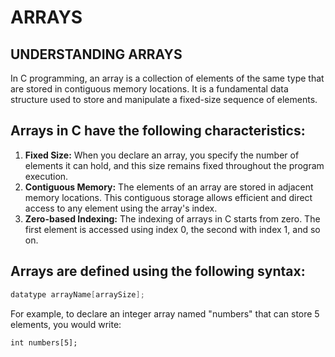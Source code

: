 # ARRAYS 

## UNDERSTANDING ARRAYS
In C programming, an array is a collection of elements of the same type that are stored in contiguous memory locations. It is a fundamental data structure used to store and manipulate a fixed-size sequence of elements. 

## Arrays in C have the following characteristics:

1. **Fixed Size:** When you declare an array, you specify the number of elements it can hold, and this size remains fixed throughout the program execution.
2. **Contiguous Memory:** The elements of an array are stored in adjacent memory locations. This contiguous storage allows efficient and direct access to any element using the array's index.
3. **Zero-based Indexing:** The indexing of arrays in C starts from zero. The first element is accessed using index 0, the second with index 1, and so on.

## Arrays are defined using the following syntax:

```C
datatype arrayName[arraySize];
```
For example, to declare an integer array named "numbers" that can store 5 elements, you would write:

```
int numbers[5];
```

